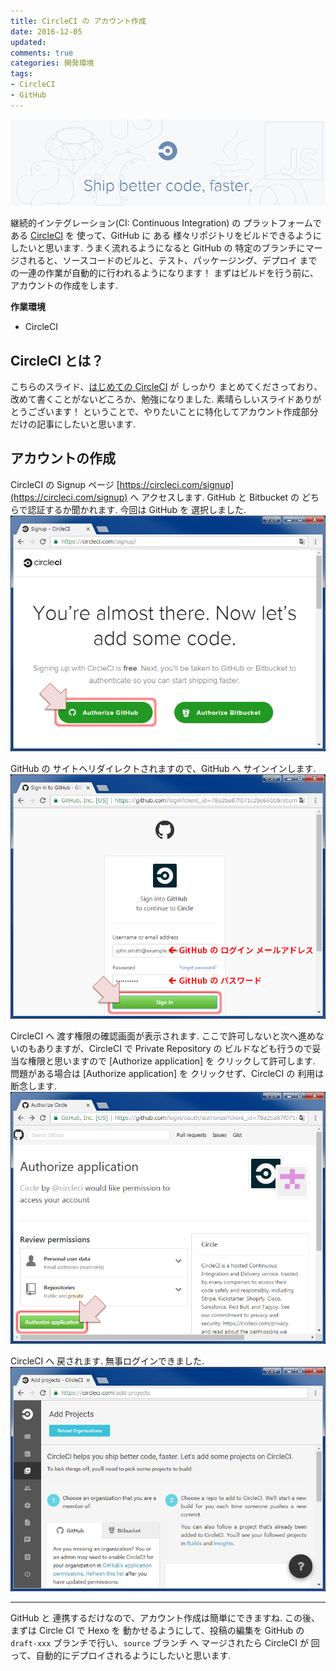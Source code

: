```yaml
---
title: CircleCI の アカウント作成
date: 2016-12-05
updated: 
comments: true
categories: 開発環境
tags:
- CircleCI
- GitHub
---
```


![](/assets/circleci/circleci.png "CircleCI")

継続的インテグレーション(CI: Continuous Integration) の プラットフォームである [CircleCI](https://circleci.com/) を 使って、GitHub に ある 様々リポジトリをビルドできるようにしたいと思います.
うまく流れるようになると GitHub の 特定のブランチにマージされると、ソースコードのビルと、テスト、パッケージング、デプロイ までの一連の作業が自動的に行われるようになります！
まずはビルドを行う前に、アカウントの作成をします.

**作業環境**
- CircleCI


## CircleCI とは？
こちらのスライド、[はじめての CircleCI](http://www.slideshare.net/mogproject/circleci-51253223) が しっかり まとめてくださっており、改めて書くことがないどころか、勉強になりました. 素晴らしいスライドありがとうございます！
ということで、やりたいことに特化してアカウント作成部分だけの記事にしたいと思います.


## アカウントの作成
CircleCI の Signup ページ [https://circleci.com/signup](https://circleci.com/signup) へ アクセスします.
GitHub と Bitbucket の どちらで認証するか聞かれます. 今回は GitHub を 選択しました.
![](/assets/circleci/signup/01.png)

GitHub の サイトへリダイレクトされますので、GitHub へ サインインします.
![](/assets/circleci/signup/02.png)

CircleCI へ 渡す権限の確認画面が表示されます.
ここで許可しないと次へ進めないのもありますが、CircleCI で Private Repository の ビルドなども行うので妥当な権限と思いますので [Authorize application] を クリックして許可します.
問題がある場合は [Authorize application] を クリックせず、CircleCI の 利用は断念します.
![](/assets/circleci/signup/03.png)

CircleCI へ 戻されます. 無事ログインできました.
![](/assets/circleci/signup/04.png)



- - - -
GitHub と 連携するだけなので、アカウント作成は簡単にできますね.
この後、まずは Circle CI で Hexo を 動かせるようにして、投稿の編集を GitHub の  `draft-xxx` ブランチで行い、`source` ブランチ へ マージされたら CircleCI が 回って、自動的にデプロイされるようにしたいと思います.
